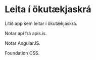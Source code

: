 # Leita í ökutækjaskrá

Lítið app sem leitar í ökutækjaskrá.

Notar api frá apis.is.

Notar AngularJS.

Foundation CSS.